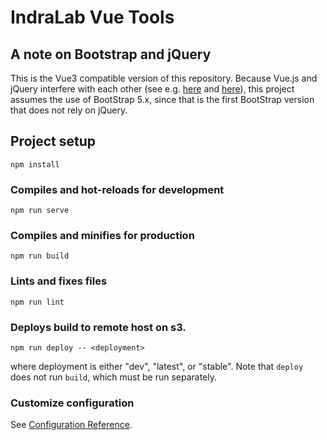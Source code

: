 # IndraLab Vue Tools

## A note on Bootstrap and jQuery

This is the Vue3 compatible version of this repository. Because Vue.js and jQuery interfere with each other 
(see e.g. [here](https://stackoverflow.com/questions/65547199/using-bootstrap-5-with-vue-3) and
[here](https://vuejsdevelopers.com/2017/05/20/vue-js-safely-jquery-plugin/)), this project assumes the use of 
BootStrap 5.x, since that is the first BootStrap version that does not rely on jQuery. 

## Project setup
```
npm install
```

### Compiles and hot-reloads for development
```
npm run serve
```

### Compiles and minifies for production
```
npm run build
```

### Lints and fixes files
```
npm run lint
```

### Deploys build to remote host on s3.
```
npm run deploy -- <deployment>
```
where deployment is either "dev", "latest", or "stable". Note that
`deploy` does not run `build`, which must be run separately.

### Customize configuration
See [Configuration Reference](https://cli.vuejs.org/config/).
